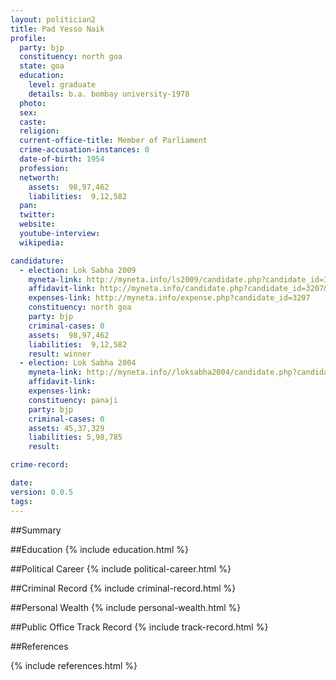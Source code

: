 ```yaml
---
layout: politician2
title: Pad Yesso Naik
profile: 
  party: bjp
  constituency: north goa
  state: goa
  education: 
    level: graduate
    details: b.a. bombay university-1978
  photo: 
  sex: 
  caste: 
  religion: 
  current-office-title: Member of Parliament
  crime-accusation-instances: 0
  date-of-birth: 1954
  profession: 
  networth: 
    assets:  98,97,462
    liabilities:  9,12,582
  pan: 
  twitter: 
  website: 
  youtube-interview: 
  wikipedia: 

candidature: 
  - election: Lok Sabha 2009
    myneta-link: http://myneta.info/ls2009/candidate.php?candidate_id=3207
    affidavit-link: http://myneta.info/candidate.php?candidate_id=3207&scan=original
    expenses-link: http://myneta.info/expense.php?candidate_id=3207
    constituency: north goa 
    party: bjp
    criminal-cases: 0
    assets:  98,97,462
    liabilities:  9,12,582
    result: winner 
  - election: Lok Sabha 2004
    myneta-link: http://myneta.info//loksabha2004/candidate.php?candidate_id=1024
    affidavit-link: 
    expenses-link: 
    constituency: panaji 
    party: bjp
    criminal-cases: 0
    assets: 45,37,329
    liabilities: 5,98,785
    result:  

crime-record: 

date: 
version: 0.0.5
tags: 
---
```

##Summary


##Education
{% include education.html %}


##Political Career
{% include political-career.html %}


##Criminal Record
{% include criminal-record.html %}


##Personal Wealth
{% include personal-wealth.html %}


##Public Office Track Record
{% include track-record.html %}


##References


{% include references.html %}